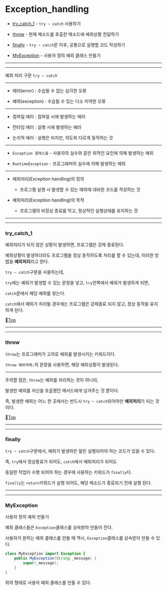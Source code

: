 # Exception_handling

* [try_catch_1](#try_catch_1) - ``try ~ catch`` 사용하기


* [throw](#throw) - 현재 메소드를 호출한 메소드에 예외상황 전달하기


* [finally](#finally) - ``try ~ catch``문 이후, 공통으로 실행할 코드 작성하기


* [MyException](#myexception) - 사용자 정의 예외 클래스 만들기

---
---

예외 처리 구문 ``try ~ catch``

---

* 에러(error) : 수습될 수 없는 심각한 오류

* 예외(exception) : 수습될 수 있는 다소 미약한 오류

---

* 컴파일 에러 : 컴파일 시에 발생하는 에러

* 런타임 에러 : 실행 시에 발생하는 에러

* 논리적 에러 : 실행은 되지만, 의도와 다르게 동작하는 것

---

* ``Exception 클래스들`` - 사용자의 실수와 같은 외적인 요인에 의해 발생하는 예외

* ``RuntimeException`` - 프로그래머의 실수에 의해 발생하는 예외

---

* 예외처리(Exception handling)의 정의
	
	* 프로그램 실행 시 발생할 수 있는 예외에 대비한 코드를 작성하는 것
	
* 예외처리(Exception handling)의 목적

	* 프로그램의 비정상 종료를 막고, 정상적인 실행상태를 유지하는 것
	
---
---

### try_catch_1

예외처리가 되지 않은 상황이 발생하면, 프로그램은 강제 종료된다.

예외상황이 발생하더라도 프로그램을 정상 동작하도록 처리를 할 수 있는데, 이러한 방법을 **예외처리**라고 한다.

``try ~ catch``구문을 사용하는데,

``try``에는 예외가 발생할 수 있는 문장을 넣고, ``try``안쪽에서 예외가 발생하게 되면,

``catch``문에서 해당 예외를 찾는다.

``catch``에서 예외가 처리될 경우에는 프로그램은 강제종료 되지 않고, 정상 동작을 유지하게 된다.

:camel:[Top](#exception_handling)

---
---

### throw

``throw``는 프로그래머가 고의로 예외를 발생시키는 키워드이다.

``throw 예외객체;``의 문장을 사용하면, 해당 예외상황이 발생된다.

---

주의할 점은, ``throw``는 예외를 처리하는 것이 아니라,

발생한 예외를 자신을 호출했던 메서드에게 넘겨주는 것 뿐이다.

즉, 발생한 예외는 어느 한 곳에서는 반드시 ``try ~ catch``되어야만 **예외처리**가 되는 것이다.

:camel:[Top](#exception_handling)

---
---

### finally

``try ~ catch``구문에서, 예외가 발생하든 말든 실행되어야 하는 코드가 있을 수 있다.

즉, ``try``에서 정상종료가 되어도, ``catch``에서 예외처리가 되어도

동일한 작업이 수행 되어야 하는 경우에 사용하는 키워드가 ``finally``다.

``finally``는 ``return``키워드가 실행 되어도, 해당 메소드가 종료되기 전에 실행 된다.

---
---

### MyException

사용자 정의 예외 만들기

예외 클래스들은 ``Exception``클래스를 상속받아 만들어 진다.

사용자가 원하는 예외 클래스를 만들 때 역시, ``Exception``클래스를 상속받아 만들 수 있다.

```java
class MyException import Exception {
	public MyException(String _message) {
		super(_message);
	}
}
```
위의 형태로 사용자 예외 클래스를 만들 수 있다.